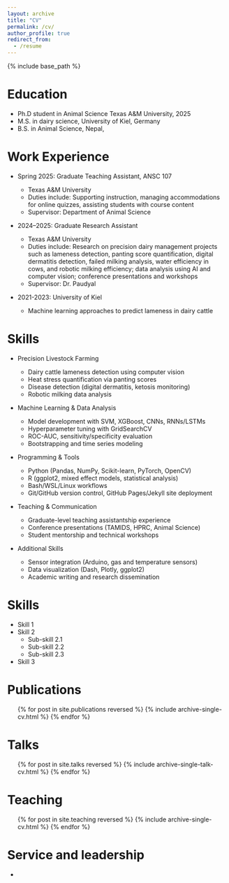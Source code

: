```yaml
---
layout: archive
title: "CV"
permalink: /cv/
author_profile: true
redirect_from:
  - /resume
---
```


{% include base_path %}

Education
======
* Ph.D student in Animal Science Texas A&M University, 2025
* M.S. in dairy science, University of Kiel, Germany
* B.S. in Animal Science, Nepal, 

# Work Experience

* Spring 2025: Graduate Teaching Assistant, ANSC 107

  * Texas A&M University
  * Duties include: Supporting instruction, managing accommodations for online quizzes, assisting students with course content
  * Supervisor: Department of Animal Science

* 2024–2025: Graduate Research Assistant

  * Texas A&M University
  * Duties include: Research on precision dairy management projects such as lameness detection, panting score quantification, digital dermatitis detection, failed milking analysis, water efficiency in cows, and robotic milking efficiency; data analysis using AI and computer vision; conference presentations and workshops
  * Supervisor: Dr. Paudyal

* 2021-2023: University of Kiel

  * Machine learning approaches to predict lameness in dairy cattle



# Skills

* Precision Livestock Farming

  * Dairy cattle lameness detection using computer vision
  * Heat stress quantification via panting scores
  * Disease detection (digital dermatitis, ketosis monitoring)
  * Robotic milking data analysis

* Machine Learning & Data Analysis

  * Model development with SVM, XGBoost, CNNs, RNNs/LSTMs
  * Hyperparameter tuning with GridSearchCV
  * ROC-AUC, sensitivity/specificity evaluation
  * Bootstrapping and time series modeling

* Programming & Tools

  * Python (Pandas, NumPy, Scikit-learn, PyTorch, OpenCV)
  * R (ggplot2, mixed effect models, statistical analysis)
  * Bash/WSL/Linux workflows
  * Git/GitHub version control, GitHub Pages/Jekyll site deployment

* Teaching & Communication

  * Graduate-level teaching assistantship experience
  * Conference presentations (TAMIDS, HPRC, Animal Science)
  * Student mentorship and technical workshops

* Additional Skills

  * Sensor integration (Arduino, gas and temperature sensors)
  * Data visualization (Dash, Plotly, ggplot2)
  * Academic writing and research dissemination

  
Skills
======
* Skill 1
* Skill 2
  * Sub-skill 2.1
  * Sub-skill 2.2
  * Sub-skill 2.3
* Skill 3

Publications
======
  <ul>{% for post in site.publications reversed %}
    {% include archive-single-cv.html %}
  {% endfor %}</ul>
  
Talks
======
  <ul>{% for post in site.talks reversed %}
    {% include archive-single-talk-cv.html  %}
  {% endfor %}</ul>
  
Teaching
======
  <ul>{% for post in site.teaching reversed %}
    {% include archive-single-cv.html %}
  {% endfor %}</ul>
  
Service and leadership
======
* 
